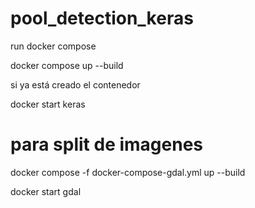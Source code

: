 # pool_detection_keras

run docker compose

docker compose up --build

si ya está creado el contenedor

docker start keras

# para split de imagenes
docker compose -f docker-compose-gdal.yml up --build


docker start gdal